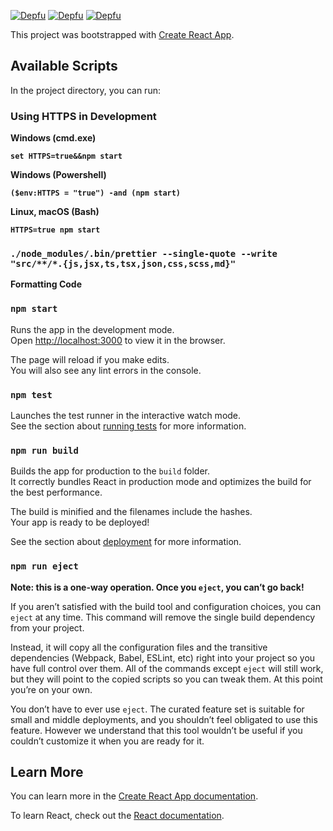 [![Depfu](https://badges.depfu.com/badges/d4d78bdb7af8b860f63bca068d3dadc7/status.svg)](https://depfu.com)
[![Depfu](https://badges.depfu.com/badges/d4d78bdb7af8b860f63bca068d3dadc7/overview.svg)](https://depfu.com/repos/a70537952/vaganda_shop_seller?project_id=9438)
[![Depfu](https://badges.depfu.com/badges/d4d78bdb7af8b860f63bca068d3dadc7/count.svg)](https://depfu.com/repos/a70537952/vaganda_shop_seller?project_id=9438)

This project was bootstrapped with [Create React App](https://github.com/facebook/create-react-app).

## Available Scripts

In the project directory, you can run:

### Using HTTPS in Development
**Windows (cmd.exe)**

**`set HTTPS=true&&npm start`**

**Windows (Powershell)**

**`($env:HTTPS = "true") -and (npm start)`**

**Linux, macOS (Bash)**

**`HTTPS=true npm start`**

### `./node_modules/.bin/prettier --single-quote --write "src/**/*.{js,jsx,ts,tsx,json,css,scss,md}"`
**Formatting Code**
### `npm start`

Runs the app in the development mode.<br>
Open [http://localhost:3000](http://localhost:3000) to view it in the browser.

The page will reload if you make edits.<br>
You will also see any lint errors in the console.

### `npm test`

Launches the test runner in the interactive watch mode.<br>
See the section about [running tests](https://facebook.github.io/create-react-app/docs/running-tests) for more information.

### `npm run build`

Builds the app for production to the `build` folder.<br>
It correctly bundles React in production mode and optimizes the build for the best performance.

The build is minified and the filenames include the hashes.<br>
Your app is ready to be deployed!

See the section about [deployment](https://facebook.github.io/create-react-app/docs/deployment) for more information.

### `npm run eject`

**Note: this is a one-way operation. Once you `eject`, you can’t go back!**

If you aren’t satisfied with the build tool and configuration choices, you can `eject` at any time. This command will remove the single build dependency from your project.

Instead, it will copy all the configuration files and the transitive dependencies (Webpack, Babel, ESLint, etc) right into your project so you have full control over them. All of the commands except `eject` will still work, but they will point to the copied scripts so you can tweak them. At this point you’re on your own.

You don’t have to ever use `eject`. The curated feature set is suitable for small and middle deployments, and you shouldn’t feel obligated to use this feature. However we understand that this tool wouldn’t be useful if you couldn’t customize it when you are ready for it.

## Learn More

You can learn more in the [Create React App documentation](https://facebook.github.io/create-react-app/docs/getting-started).

To learn React, check out the [React documentation](https://reactjs.org/).

